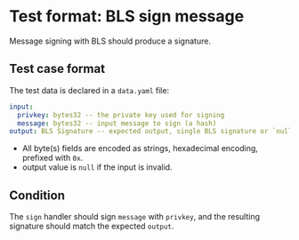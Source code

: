 # Test format: BLS sign message

Message signing with BLS should produce a signature.

## Test case format

The test data is declared in a `data.yaml` file:

```yaml
input:
  privkey: bytes32 -- the private key used for signing
  message: bytes32 -- input message to sign (a hash)
output: BLS Signature -- expected output, single BLS signature or `null`.
```

- All byte(s) fields are encoded as strings, hexadecimal encoding, prefixed with `0x`.
- output value is `null` if the input is invalid.

## Condition

The `sign` handler should sign `message` with `privkey`, and the resulting signature should match the expected `output`.
